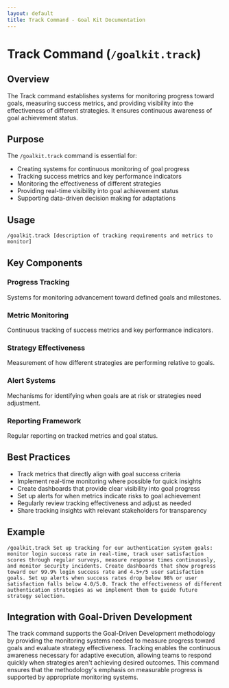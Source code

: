 ```yaml
---
layout: default
title: Track Command - Goal Kit Documentation
---
```


# Track Command (`/goalkit.track`)

## Overview

The Track command establishes systems for monitoring progress toward goals, measuring success metrics, and providing visibility into the effectiveness of different strategies. It ensures continuous awareness of goal achievement status.

## Purpose

The `/goalkit.track` command is essential for:

- Creating systems for continuous monitoring of goal progress
- Tracking success metrics and key performance indicators
- Monitoring the effectiveness of different strategies
- Providing real-time visibility into goal achievement status
- Supporting data-driven decision making for adaptations

## Usage

```
/goalkit.track [description of tracking requirements and metrics to monitor]
```

## Key Components

### Progress Tracking
Systems for monitoring advancement toward defined goals and milestones.

### Metric Monitoring
Continuous tracking of success metrics and key performance indicators.

### Strategy Effectiveness
Measurement of how different strategies are performing relative to goals.

### Alert Systems
Mechanisms for identifying when goals are at risk or strategies need adjustment.

### Reporting Framework
Regular reporting on tracked metrics and goal status.

## Best Practices

- Track metrics that directly align with goal success criteria
- Implement real-time monitoring where possible for quick insights
- Create dashboards that provide clear visibility into goal progress
- Set up alerts for when metrics indicate risks to goal achievement
- Regularly review tracking effectiveness and adjust as needed
- Share tracking insights with relevant stakeholders for transparency

## Example

```
/goalkit.track Set up tracking for our authentication system goals: monitor login success rate in real-time, track user satisfaction scores through regular surveys, measure response times continuously, and monitor security incidents. Create dashboards that show progress toward our 99.9% login success rate and 4.5+/5 user satisfaction goals. Set up alerts when success rates drop below 98% or user satisfaction falls below 4.0/5.0. Track the effectiveness of different authentication strategies as we implement them to guide future strategy selection.
```

## Integration with Goal-Driven Development

The track command supports the Goal-Driven Development methodology by providing the monitoring systems needed to measure progress toward goals and evaluate strategy effectiveness. Tracking enables the continuous awareness necessary for adaptive execution, allowing teams to respond quickly when strategies aren't achieving desired outcomes. This command ensures that the methodology's emphasis on measurable progress is supported by appropriate monitoring systems.
